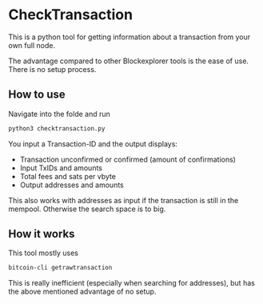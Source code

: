 # CheckTransaction
This is a python tool for getting information about a transaction from your own full node. 

The advantage compared to other Blockexplorer tools is the ease of use. There is no setup process.

## How to use
Navigate into the folde and run
```sh
python3 checktransaction.py
```
You input a Transaction-ID and the output displays:
- Transaction unconfirmed or confirmed (amount of confirmations)
- Input TxIDs and amounts
- Total fees and sats per vbyte
- Output addresses and amounts

This also works with addresses as input if the transaction is still in the mempool. Otherwise the search space is to big.

## How it works

This tool mostly uses
```sh
bitcoin-cli getrawtransaction
```
 
This is really inefficient (especially when searching for addresses), but has the above mentioned advantage of no setup.
